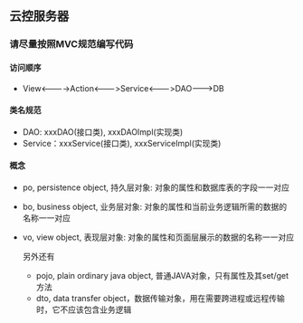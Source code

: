 ## 云控服务器


### 请尽量按照MVC规范编写代码

#### 访问顺序

* View<---->Action<--->Service<--->DAO--->DB
 

#### 类名规范

*  DAO: xxxDAO(接口类), xxxDAOImpl(实现类)
*  Service：xxxService(接口类), xxxServiceImpl(实现类)
    
#### 概念

* po, persistence object, 持久层对象: 对象的属性和数据库表的字段一一对应
* bo, business object, 业务层对象: 对象的属性和当前业务逻辑所需的数据的名称一一对应
* vo, view object, 表现层对象: 对象的属性和页面层展示的数据的名称一一对应


    另外还有
    * pojo, plain ordinary java object, 普通JAVA对象，只有属性及其set/get方法
    * dto, data transfer object，数据传输对象，用在需要跨进程或远程传输时，它不应该包含业务逻辑
